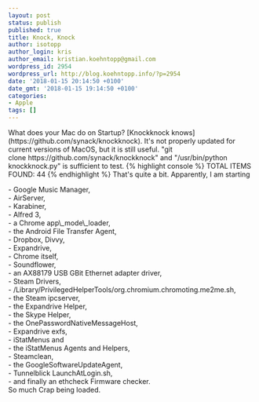 ```yaml
---
layout: post
status: publish
published: true
title: Knock, Knock
author: isotopp
author_login: kris
author_email: kristian.koehntopp@gmail.com
wordpress_id: 2954
wordpress_url: http://blog.koehntopp.info/?p=2954
date: '2018-01-15 20:14:50 +0100'
date_gmt: '2018-01-15 19:14:50 +0100'
categories:
- Apple
tags: []
---
```

<p>What does your Mac do on Startup? [Knockknock knows](https://github.com/synack/knockknock). It's not properly updated for current versions of MacOS, but it is still useful. "git clone&nbsp;https://github.com/synack/knockknock" and "/usr/bin/python knockknock.py" is sufficient to test. {% highlight console %} TOTAL ITEMS FOUND: 44 {% endhighlight %} That's quite a bit. Apparently, I am starting<!--more--></p>
<p>- Google Music Manager,<br />
- AirServer,<br />
- Karabiner,<br />
- Alfred 3,<br />
- a Chrome app\_mode\_loader,<br />
- the Android File Transfer Agent,<br />
- Dropbox, Divvy,<br />
- Expandrive,<br />
- Chrome itself,<br />
- Soundflower,<br />
- an AX88179 USB GBit Ethernet adapter driver,<br />
- Steam Drivers,<br />
- /Library/PrivilegedHelperTools/org.chromium.chromoting.me2me.sh,<br />
- the Steam ipcserver,<br />
- the Expandrive Helper,<br />
- the Skype Helper,<br />
- the OnePasswordNativeMessageHost,<br />
- Expandrive exfs,<br />
- iStatMenus and<br />
- the iStatMenus Agents and Helpers,<br />
- Steamclean,<br />
- the GoogleSoftwareUpdateAgent,<br />
- Tunnelblick LaunchAtLogin.sh,<br />
- and finally an ethcheck Firmware checker.<br />
 So much Crap being loaded.</p>

